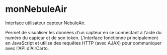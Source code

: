 # monNebuleAir
Interface utilisateur capteur NebuleAir.


Permet de visualiser les données d'un capteur en se connectant à l'aide du numéro du capteur et de son token.
L'interface fonctionne principalement en JavaScript et utilise des requêtes HTTP (avec AJAX) pour communiquer avec l'API d'AirCarto.


